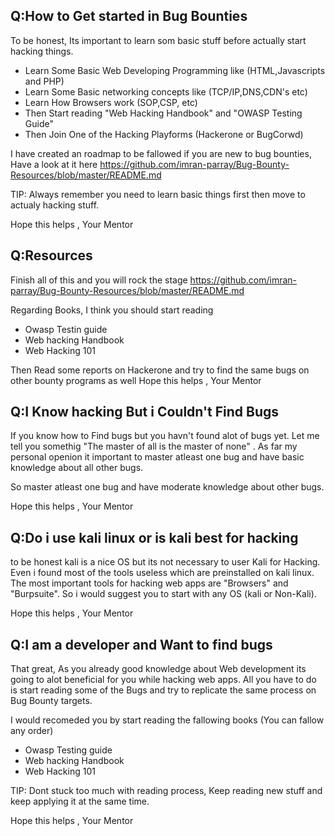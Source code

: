 

## Q:__How to Get started in Bug Bounties__

To be honest, Its important to learn som basic stuff before actually start hacking things.

- Learn Some Basic Web Developing Programming like (HTML,Javascripts and PHP)
- Learn Some Basic networking concepts like (TCP/IP,DNS,CDN's etc)
- Learn How Browsers work (SOP,CSP, etc)
- Then Start reading "Web Hacking Handbook" and "OWASP Testing Guide"
- Then Join One of the Hacking Playforms (Hackerone or BugCorwd)

I have created an roadmap to be fallowed if you are new to bug bounties, Have a look at it here
https://github.com/imran-parray/Bug-Bounty-Resources/blob/master/README.md


TIP: Always remember you need to learn basic things first then move to actualy hacking stuff.

Hope this helps , Your Mentor  


## Q:__Resources__

Finish all of this and you will rock the stage
https://github.com/imran-parray/Bug-Bounty-Resources/blob/master/README.md

Regarding Books, I think you should start reading 
- Owasp Testin guide 
- Web hacking Handbook
- Web Hacking 101

Then Read some reports on Hackerone and try to find the same bugs on other bounty programs as well
Hope this helps , Your Mentor  


## Q:__I Know hacking But i Couldn't Find Bugs__

If you know how to Find bugs but you havn't found alot of bugs yet. Let me tell you somethig 
"The master of all is the master of none" . As far my personal openion it important to master atleast one bug and have basic
knowledge about all other bugs.

So master atleast one bug and have moderate knowledge about other bugs.

Hope this helps , Your Mentor  



## Q:__Do i use kali linux or is kali best for hacking__

to be honest kali is a nice OS but its not necessary to user Kali for Hacking. Even i found most of the tools useless which are
preinstalled on kali linux. The most important tools for hacking web apps are "Browsers" and "Burpsuite". So i would suggest you 
to start with any OS (kali or Non-Kali). 

Hope this helps , Your Mentor  



## Q:__I am a developer and Want to find bugs__

That great, As you already good knowledge about Web development its going to alot beneficial for you while hacking web apps.
All you have to do is start reading some of the Bugs and try to replicate the same process on Bug Bounty targets.

I would recomeded you by start reading the fallowing books 
(You can fallow any order)

- Owasp Testing guide 
- Web hacking Handbook
- Web Hacking 101

TIP: Dont stuck too much with reading process, Keep reading new stuff and keep applying it at the same time.

Hope this helps , Your Mentor  


